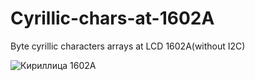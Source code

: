 # Cyrillic-chars-at-1602A
Byte cyrillic characters arrays at LCD 1602A(without I2C)

![Кириллица 1602A](https://cdn.discordapp.com/attachments/887403099713581177/1050488874125774990/IMG_0142.png)
